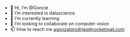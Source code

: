 - 👋 Hi, I’m @Goncie
- 👀 I’m interested in datascience
- 🌱 I’m currently learning 
- 💞️ I’m looking to collaborate on computer vision 
- 📫 How to reach me agonzalorodrigo@rocketmail.com

<!---
Goncie/Goncie is a ✨ special ✨ repository because its `README.md` (this file) appears on your GitHub profile.
You can click the Preview link to take a look at your changes.
--->
